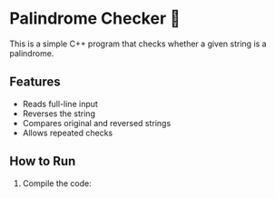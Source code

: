 # Palindrome Checker 🧠
This is a simple C++ program that checks whether a given string is a palindrome.

## Features
- Reads full-line input
- Reverses the string
- Compares original and reversed strings
- Allows repeated checks

## How to Run
1. Compile the code:
